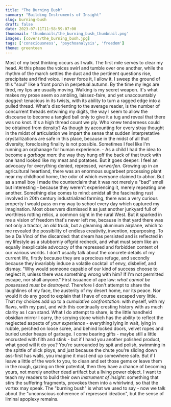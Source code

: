 ```yaml
---
title: "The Burning Bush"
summary: "Building Instruments of Insight"
slug: burning-bush
draft: false
date: 2023-07-11T11:58:59-07:00
thumbnail: 'thumbnails/the_burning_bush_thumbnail.png'
images: [covers/the_burning_bush.jpg]
tags: ['consciousness', 'psychoanalysis', 'freedom']
theme: greenteen
---
```


Most of my best thinking occurs as I walk. The first mile serves to clear my head. At this phase the voices swirl and tumble over one another, while the rhythm of the march settles the dust and the pertinent questions rise, precipitate and find voice. I never force it, I allow it. I sweep the ground of this "soul" like a front porch in perpetual autumn. By the time my legs are tired, my lips are usually moving. Walking is my secret weapon. It's what makes my prose seem so ambling, laissez-faire, and yet unaccountably *dogged*: tenacious in its twists, with its ability to turn a ragged edge into a pulled thread. What's disorienting to the average reader, is the number of concurrent threads entwining my digits, the way I seem to allow the discourse to become a tangled ball only to give it a tug and reveal that there was no knot. It's a high thread count we ply. Who knew tenderness could be obtained from density? As though by accounting for every stray thought in the midst of articulation we impart the sense that sudden interpretative crystallizations are safe in this place, because in the midst of all that diversity, foreclosing finality is not possible. Sometimes I feel like I'm running an orphanage for human experience. - As a child I had the idea to become a *garbage man*: the way they hung off the back of that truck with one hand looked like my meat and potatoes. But it goes deeper: I feel an advocacy for everything denied, repressed, *verworfen*. Growing up in an agricultural heartland, there was an enormous sugarbeet processing plant near my childhood home, the odor of which everyone claimed to abhor. But as a small boy I made the counterclaim that it was not merely a "bad" smell but interesting - because they weren't experiencing it, merely repeating one another. Something else comes to mind: amidst all the fascinating rust involved in 20th century industrialized farming, there was a very curious property I would pass on my way to school every day which captured my imagination. Most observers dismissed it as just another junkyard full of worthless rotting relics, a common sight in the rural West. But it sparked in me a vision of freedom that's never left me, because in that yard there was not only a tractor, an old truck, but a gleaming aluminum airplane, which to me revealed the possibility of endless creativity, invention, repurposing. To be a Da Vinci of the discarded: that dream has persisted and is reflected in my lifestyle as a stubbornly offgrid redneck, and what must seem like an equally inexplicable advocacy of the repressed and forbidden content of our various worlds. I don't usually talk about the concrete details of my current life, firstly because they are a precious refuge, and secondly because they invariably induce a volatile cocktail of envy, disbelief, and dismay. "Why would someone capable of our kind of success choose to neglect it, unless there was something wrong with him? If I'm not permitted escape, nor shall anyone." First issuance of ape law: *what cannot be possessed must be destroyed*. Therefore I don't attempt to share the laughlines of my face, the austerity of my desert home, nor its peace. Nor would it do any good to explain that I have of course escaped very little. That my choices add up to a *cumulative confrontation*: with myself, with my flaws, with my past, and with this continually cresting history with as much clarity as I can stand. What I do attempt to share, is the little handheld obsidian mirror I carry, the scrying stone which has the ability to reflect the neglected aspects of *your experience* - everything lying in wait, lying in rubble, perched on loose scree, and behind locked doors, velvet ropes and buried under heaps of garbage. I come bearing gifts - maybe still a little encrusted with filth and stink - but if I hand you another polished product, what good will it do you? You're surrounded by spit and polish, swimming in the spittle of slick ploys, and just because the chute you're sliding down ass-first has walls, you imagine it must end up somewhere safe. But if I leave a little of the work to you, to clean and set those gems or leave them in the rough, gazing on their potential, then they have a chance of becoming yours, not merely another dead artifact but a living power object. I want to teach my readers to build their own *instrument of insight*: something that stirs the suffering fragments, provokes them into a whirlwind, so that the vortex may speak. The "burning bush" is what we used to say - now we talk about the "unconscious coherence of repressed ideation", but the sense of liminal apoplexy remains.
